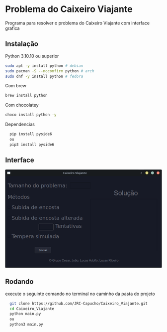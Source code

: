 # Problema do Caixeiro Viajante

Programa para resolver o problema do Caixeiro Viajante com interface grafica

## Instalação

Python 3.10.10 ou superior

```bash
sudo apt -y install python # debian
sudo pacman -S --noconfirm python # arch
sudo dnf -y install python # fedora
```

Com brew

```bash
brew install python
```

Com chocolatey

```bash
choco install python -y
```

Dependencias

```bash
  pip install pyside6
  ou
  pip3 install pyside6
```

## Interface

![App Screenshot](./imgs/interface.png)

## Rodando

execute o seguinte comando no terminal no caminho da pasta do projeto

```bash
  git clone https://github.com/JRC-Capucho/Caixeiro_Viajante.git
  cd Caixeiro_Viajante
  python main.py
  ou
  python3 main.py
```
